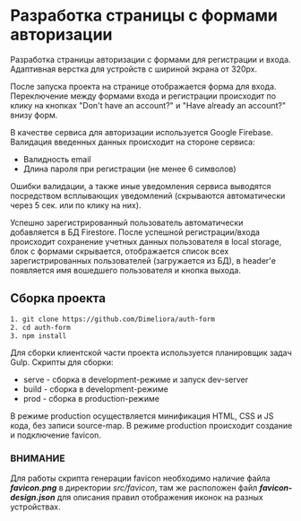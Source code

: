# Разработка страницы с формами авторизации

Разработка страницы авторизации с формами для регистрации и входа.
Адаптивная верстка для устройств с шириной экрана от 320px.

После запуска проекта на странице отображается форма для входа. Переключение между формами входа и регистрации происходит по клику на кнопках "Don't have an account?" и "Have already an account?" внизу форм.

В качестве сервиса для авторизации используется Google Firebase. Валидация введенных данных происходит на стороне сервиса:

-   Валидность email
-   Длина пароля при регистрации (не менее 6 символов)

Ошибки валидации, а также иные уведомления сервиса выводятся посредством всплывающих уведомлений (скрываются автоматически через 5 сек. или по клику на них).

Успешно зарегистрированный пользователь автоматически добавляется в БД Firestore. После успешной регистрации/входа происходит сохранение учетных данных пользователя в local storage, блок с формами скрывается, отображается список всех зарегистрированных пользователей (загружается из БД), в header'е появляется имя вошедшего пользователя и кнопка выхода.

## Сборка проекта

```bash
1. git clone https://github.com/Dimeliora/auth-form
2. cd auth-form
3. npm install
```

Для сборки клиентской части проекта используется планировщик задач Gulp.
Скрипты для сборки:

-   serve - сборка в development-режиме и запуск dev-server
-   build - сборка в development-режиме
-   prod - сборка в production-режиме

В режиме production осуществляется минификация HTML, CSS и JS кода, без записи source-map.
В режиме production происходит создание и подключение favicon.

### ВНИМАНИЕ

Для работы скрипта генерации favicon необходимо наличие файла **_favicon.png_** в директории _src/favicon_, там же расположен файл **_favicon-design.json_** для описания правил отображения иконок на разных устройствах.
